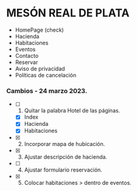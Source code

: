 # MESÓN REAL DE PLATA
- HomePage (check)
- Hacienda
- Habitaciones
- Eventos
- Contacto
- Reservar
- Aviso de privacidad
- Políticas de cancelación

### Cambios - 24 marzo 2023.
- [ ] 1. Quitar la palabra Hotel de las páginas.
    - [X] Index
    - [x] Hacienda
    - [x] Habitaciones
- [x] 2. Incorporar mapa de hubicación.
- [x] 3. Ajustar descripción de hacienda.
- [ ] 4. Ajustar formulario reservación.
- [x] 5. Colocar habitaciones > dentro de eventos.